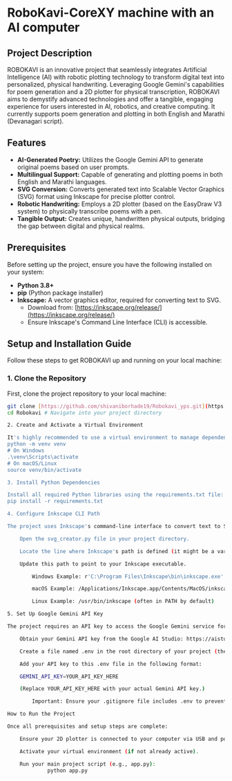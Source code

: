 # RoboKavi-CoreXY machine with an AI computer 


## Project Description

ROBOKAVI is an innovative project that seamlessly integrates Artificial Intelligence (AI) with robotic plotting technology to transform digital text into personalized, physical handwriting. Leveraging Google Gemini's capabilities for poem generation and a 2D plotter for physical transcription, ROBOKAVI aims to demystify advanced technologies and offer a tangible, engaging experience for users interested in AI, robotics, and creative computing. It currently supports poem generation and plotting in both English and Marathi (Devanagari script).

## Features

* **AI-Generated Poetry:** Utilizes the Google Gemini API to generate original poems based on user prompts.
* **Multilingual Support:** Capable of generating and plotting poems in both English and Marathi languages.
* **SVG Conversion:** Converts generated text into Scalable Vector Graphics (SVG) format using Inkscape for precise plotter control.
* **Robotic Handwriting:** Employs a 2D plotter (based on the EasyDraw V3 system) to physically transcribe poems with a pen.
* **Tangible Output:** Creates unique, handwritten physical outputs, bridging the gap between digital and physical realms.

## Prerequisites

Before setting up the project, ensure you have the following installed on your system:

* **Python 3.8+**
* **pip** (Python package installer)
* **Inkscape:** A vector graphics editor, required for converting text to SVG.
    * Download from: [https://inkscape.org/release/](https://inkscape.org/release/)
    * Ensure Inkscape's Command Line Interface (CLI) is accessible.

## Setup and Installation Guide

Follow these steps to get ROBOKAVI up and running on your local machine:

### 1. Clone the Repository

First, clone the project repository to your local machine:

```bash
git clone [https://github.com/shivaniborhade19/Robokavi_yps.git](https://github.com/shivaniborhade19/Robokavi_yps.git)
cd Robokavi # Navigate into your project directory

2. Create and Activate a Virtual Environment

It's highly recommended to use a virtual environment to manage dependencies:
python -m venv venv
# On Windows
.\venv\Scripts\activate
# On macOS/Linux
source venv/bin/activate

3. Install Python Dependencies

Install all required Python libraries using the requirements.txt file:
pip install -r requirements.txt

4. Configure Inkscape CLI Path

The project uses Inkscape's command-line interface to convert text to SVG. You need to ensure the svg_creator.py script knows where to find Inkscape's executable.

    Open the svg_creator.py file in your project directory.

    Locate the line where Inkscape's path is defined (it might be a variable like INKSCAPE_PATH or part of a subprocess.run command).

    Update this path to point to your Inkscape executable.

        Windows Example: r'C:\Program Files\Inkscape\bin\inkscape.exe'

        macOS Example: /Applications/Inkscape.app/Contents/MacOS/inkscape

        Linux Example: /usr/bin/inkscape (often in PATH by default)

5. Set Up Google Gemini API Key

The project requires an API key to access the Google Gemini service for poem generation.

    Obtain your Gemini API key from the Google AI Studio: https://aistudio.google.com/

    Create a file named .env in the root directory of your project (the same directory as your main script, e.g., main.py).

    Add your API key to this .env file in the following format:

    GEMINI_API_KEY=YOUR_API_KEY_HERE

    (Replace YOUR_API_KEY_HERE with your actual Gemini API key.)

        Important: Ensure your .gitignore file includes .env to prevent your API key from being accidentally committed to your public repository.

How to Run the Project

Once all prerequisites and setup steps are complete:

    Ensure your 2D plotter is connected to your computer via USB and powered on.

    Activate your virtual environment (if not already active).

    Run your main project script (e.g., app.py):
             python app.py
